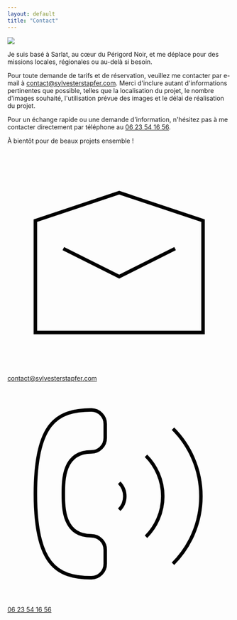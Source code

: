 ```yaml
---
layout: default
title: "Contact"
---
```


<div class="content">

  <img class="wall" src="https://pics.sylvesterstapfer.com/wall.jpg"/>

  <p>
    Je suis basé à Sarlat, au cœur du Périgord Noir, et me déplace pour des missions locales, régionales ou au-delà si besoin.
  </p>

  <p>
    Pour toute demande de tarifs et de réservation, veuillez me contacter par e-mail à <a class="contact" href="mailto:sylvester@stapfer.com">contact@sylvesterstapfer.com</a>. Merci d'inclure autant d'informations pertinentes que possible, telles que la localisation du projet, le nombre d'images souhaité, l'utilisation prévue des images et le délai de réalisation du projet.
  </p>

  <p>
    Pour un échange rapide ou une demande d'information, n'hésitez pas à me contacter directement par téléphone au <a class="contact" href="tel:+33623541656">06 23 54 16 56</a>.
  </p>

  <p>
    À bientôt pour de beaux projets ensemble !
  </p>

  <div class="contact-line">
    <svg viewBox="0 0 64 64" xmlns="http://www.w3.org/2000/svg" fill="none" stroke="#000000"><polygon points="56 20 32 12 8 20 8 52 56 52 56 20"/><polyline points="48 28 32 36 16 28"/></svg>
    <a href="mailto:sylvester@stapfer.com">contact@sylvesterstapfer.com</a>
  </div>

  <div class="contact-line">
    <svg viewBox="0 0 64 64" xmlns="http://www.w3.org/2000/svg" fill="none" stroke="#000000"><path d="M24 56a4 4 0 0 0 4-4v-4a4 4 0 0 0-4-4c-8 0-8-8-8-12s0-12 8-12a4 4 0 0 0 4-4v-4a4 4 0 0 0-4-4C14 8 8 12 8 32s6 24 16 24z"/><path d="M47.4 52a27.33 27.33 0 0 0 0-38.63"/><path d="M39.67 44.27a16.38 16.38 0 0 0 0-23.17"/><path d="M32 36.55a5.47 5.47 0 0 0 0-7.73"/></svg>
    <a href="tel:+33623541656">06 23 54 16 56</a>
  </div>

</div>